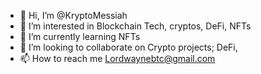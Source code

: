 - 👋 Hi, I’m @KryptoMessiah
- 👀 I’m interested in Blockchain Tech, cryptos, DeFi, NFTs
- 🌱 I’m currently learning NFTs
- 💞️ I’m looking to collaborate on Crypto projects; DeFi, 
- 📫 How to reach me Lordwaynebtc@gmail.com

<!---
KryptoMessiah/KryptoMessiah is a ✨ special ✨ repository because its `README.md` (this file) appears on your GitHub profile.
You can click the Preview link to take a look at your changes.
--->

